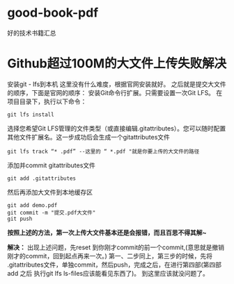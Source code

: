 # good-book-pdf

好的技术书籍汇总

# Github超过100M的大文件上传失败解决
安装git - lfs到本机
这里没有什么难度，根据官网安装就好。
之后就是提交大文件的顺序，下面是官网的顺序：
安装Git命令行扩展。只需要设置一次Git LFS。
在项目目录下，执行以下命令：

```
git lfs install
```
选择您希望Git LFS管理的文件类型（或直接编辑.gitattributes）。您可以随时配置其他文件扩展名。这一步成功后会生成一个gitattributes文件

```
git lfs track “* .pdf” --这里的 “ *.pdf "就是你要上传的大文件的路径
```
添加并commit gitattributes文件

```
git add .gitattributes
```
然后再添加大文件到本地缓存区

```
git add demo.pdf
git commit -m "提交.pdf大文件"
git push
```

**按照上述的方法，第一次上传大文件基本还是会报错，而且百思不得其解~**  

**解决：** 出现上述问题，先reset 到你刚才commit的前一个commit,(意思就是撤销刚才的commit，回到起点再来一次。)
第一、二步同上，第三步的时候，先将 .gitattributes文件，单独commit，然后push，完成之后，在进行第四部(第四部add 之后 执行git lfs ls-files应该能看见东西了)。
到这里应该就没问题了。

